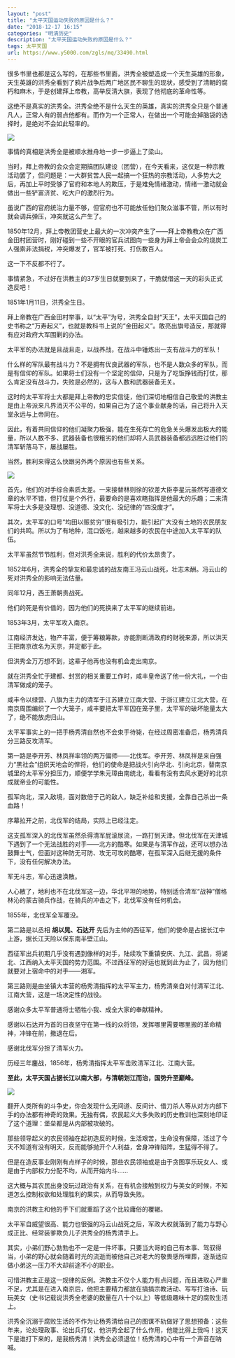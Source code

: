 ```yaml
---
layout: "post"
title: "太平天国运动失败的原因是什么？"
date: "2018-12-17 16:15"
categories: "明清历史"
description: "太平天国运动失败的原因是什么？"
tags: 太平天国
url: https://www.y5000.com/zgls/mq/33490.html
---
```






很多书里也都是这么写的，在那些书里面，洪秀全被塑造成一个天生英雄的形象，天生英雄的洪秀全看到了鸦片战争后两广地区民不聊生的现状，感受到了清朝的腐朽和麻木，于是创建拜上帝教，高举反清大旗，表现了他彻底的革命性等。

这绝不是真实的洪秀全。洪秀全绝不是什么天生的英雄，真实的洪秀全只是个普通凡人，正常人有的弱点他都有。而作为一个正常人，在做出一个可能会掉脑袋的选择时，是绝对不会如此轻率的。

![](https://img.y5000.com/uploads/allimg/180921/15-1P92111411a46.jpg)

事情的真相是洪秀全是被顺水推舟地一步一步逼上了梁山。

当时，拜上帝教的会众会定期搞团队建设（团营），在今天看来，这仅是一种宗教活动罢了，但问题是：一大群贫苦人民一起搞一个狂热的宗教活动，人多势大之后，再加上平时受够了官府和本地人的欺压，于是难免情绪激动，情绪一激动就会做出一些铲富济贫、吃大户的激烈行为。

虽说广西的官府统治力量不够，但官府也不可能放任他们聚众滋事不管，所以有时就会调兵弹压，冲突就这么产生了。

1850年12月，拜上帝教团营史上最大的一次冲突产生了——拜上帝教教众在广西金田村团营时，刚好碰到一些不开眼的官兵试图向一些身为拜上帝会会众的烧炭工人强索非法捐税，冲突爆发了，官军被打死、打伤数百人。

这一下不反都不行了。

事情紧急，不过好在洪教主的37岁生日就要到来了，干脆就借这一天的彩头正式造反吧！

1851年1月11日，洪秀全生日。

拜上帝教在广西金田村举事，以“太平”为号，洪秀全自封“天王”，太平天国自己的史书称之“万寿起义”，也就是教科书上说的“金田起义”。敢亮出旗号造反，那就得有应对政府大军围剿的办法。

太平军的办法就是且战且走，以战养战，在战斗中锤炼出一支有战斗力的军队！

什么样的军队最有战斗力？不是拥有优良武器的军队，也不是人数众多的军队，而是有信仰的军队。如果将士们没有一个坚定的信仰，只是为了吃饭挣钱而打仗，那么肯定没有战斗力，失败是必然的，这与人数和武器装备无关。

这时的太平军将士大都是拜上帝教的忠实信徒，他们深切地相信自己敬爱的洪教主是由上帝派来凡界消灭不公平的，如果自己为了这个事业献身的话，自己将升入天堂永远与上帝同在。

因此，有着共同信仰的他们凝聚力极强，能在生死存亡的危急关头爆发出极大的能量，所以人数不多、武器装备也很粗劣的他们却将人员武器装备都远远胜过他们的清军斩落马下，屡战屡胜。

当然，胜利来得这么快跟另外两个原因也有些关系。

![](https://img.y5000.com/uploads/allimg/180921/15-1P921114243R8.jpg)

首先，他们的对手综合素质太差。一来接替林则徐的钦差大臣李星沅虽然写道德文章的水平不错，但打仗是个外行，最要命的是喜欢瞎指挥是他最大的乐趣；二来清军将士大多是没理想、没道德、没文化、没纪律的“四没废才”。

其次，太平军的口号“均田以赈贫穷”很有吸引力，能引起广大没有土地的农民朋友们的共鸣。所以为了有地种，混口饭吃，越来越多的农民在中途加入太平军的队伍。

太平军虽然节节胜利，但对洪秀全来说，胜利的代价太昂贵了。

1852年6月，洪秀全的挚友和最忠诚的战友南王冯云山战死，壮志未酬。冯云山的死对洪秀全的影响无法估量。

同年12月，西王萧朝贵战死。

他们的死是有价值的，因为他们的死换来了太平军的继续前进。

1853年3月，太平军攻入南京。

江南经济发达，物产丰富，便于筹粮筹款，亦能割断清政府的财税来源，所以洪天王把南京改名为天京，并定都于此。

但洪秀全万万想不到，这辈子他再也没有机会走出南京。

就在洪秀全忙于建都、封赏的相关重要工作时，咸丰皇帝送了他一份大礼，一个由清军做成的笼子。

咸丰令以绿营、八旗为主力的清军于江苏建立江南大营、于浙江建立江北大营，在南京周围编织了一个大笼子，咸丰要把太平军囚在笼子里，太平军的破坏能量太大了，绝不能放虎归山。

太平军事实上的一把手杨秀清自然也不会束手待毙，在经过周密准备后，杨秀清兵分三路反攻清军。

第一路是李开芳、林凤祥率领的两万偏师——北伐军。李开芳、林凤祥是来自强力“黑社会”组织天地会的悍将，他们的使命是把战火引向华北、引向北京，替南京城里的太平军分担压力，顺便学学朱元璋由南统北，看看有没有去风水更好的北京成就帝业的可能性。

孤军向北，深入敌境，面对数倍于己的敌人，缺乏补给和支援，全靠自己杀出一条血路！

序幕拉开之前，北伐军的结局，实际上已经注定。

这支孤军深入的北伐军虽然杀得清军屁滚尿流，一路打到天津。但北伐军在天津城下遇到了一个无法战胜的对手——北方的酷寒。如果是与清军作战，还可以想办法鼓舞士气，但面对这种防无可防、攻无可攻的酷寒，在孤军深入后继无援的条件下，没有任何解决办法。

军无斗志，军心迅速涣散。

人心散了，地利也不在北伐军这一边，华北平坦的地势，特别适合清军“战神”僧格林沁的蒙古骑兵作战，在骑兵的冲击之下，北伐军没有任何机会。

1855年，北伐军全军覆没。

第二路是以丞相 **胡以晃、石达开** 先后为主帅的西征军，他们的使命是占据长江中上游，据长江天险以保东南半壁江山。

西征军出兵初期几乎没有遇到像样的对手，陆续攻下重镇安庆、九江、武昌，将湖北、江西纳入太平天国的势力范围。不过西征军的好运也就到此为止了，因为他们就要对上宿命中的对手——湘军。

第三路则是由坐镇大本营的杨秀清指挥的太平军主力，杨秀清亲自对付清军江北、江南大营，这是一场决定性的战役。

感谢众多太平军普通将士牺牲小我、成全大家的奉献精神。

感谢以石达开为首的日夜坚守在第一线的众将领，发挥哪里需要哪里搬的革命精神，冲锋在前，撤退在后。

感谢北伐军分担了清军火力。

历经三年鏖战，1856年，杨秀清指挥太平军击败清军江北、江南大营。

**至此，太平天国占据长江以南大部，与清朝划江而治，国势升至巅峰。**

**![](https://img.y5000.com/uploads/allimg/180921/15-1P921114314315.jpg)**

翻开人类所有的斗争史，你会发现什么无间道、反间计、借刀杀人等从对方内部下手的办法都有神奇的效果。无独有偶，农民起义大多失败的历史教训也深刻地印证了这个道理：堡垒都是从内部被攻破的。

那些领导起义的农民领袖在起初造反的时候，生活艰苦，生命没有保障，活过了今天不知道有没有明天，反而能够抛开个人利益，舍身冲锋陷阵，生猛得不得了。

但是在造反事业刚刚有点样子的时候，那些农民领袖或是由于贪图享乐玩女人、或是由于内部权力分配不均，从而开始内斗……

这大概与其农民出身没玩过政治有关系，在有机会接触到权力与美女的时候，不知道怎么控制权欲和处理胜利的果实，从而导致失败。

南京的洪教主和他的手下们就重蹈了这个比较庸俗的覆辙。

太平军自威望很高、能力也很强的冯云山战死之后，军政大权就落到了能力与野心成正比、经常装爹欺负儿子洪秀全的杨秀清手上。

其实，小弟们野心勃勃也不一定是一件坏事。只要当大哥的自己有本事、驾驭得当，小弟的野心就会随着时光的流逝而被他自己对老大的敬畏感所埋葬，逐渐适应做小弟这一压力不大却前途不小的职业。

可惜洪教主正是这一规律的反例。洪教主不仅个人能力有点问题，而且进取心严重不足，尤其是在进入南京后，他把主要精力都放在搞搞宗教活动、写写打油诗、玩玩美女（史书记载说洪秀全老婆的数量在八十个以上）等低级趣味十足的腐败生活上。

洪秀全沉溺于腐败生活的不作为让杨秀清给自己的图谋不轨做好了思想预备：这些年来，论处理政事、论出兵打仗，他洪秀全起了什么作用，他能比得上我吗！这天下是谁打下来的，是我杨秀清！洪秀全必须退位！杨秀清的心中有一个声音在呐喊。
